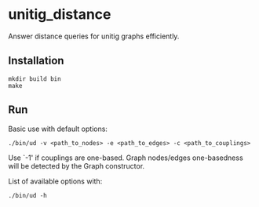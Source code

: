 # unitig_distance
Answer distance queries for unitig graphs efficiently.

## Installation
```
mkdir build bin
make
```

## Run
Basic use with default options:
```
./bin/ud -v <path_to_nodes> -e <path_to_edges> -c <path_to_couplings>
```
Use `-1' if couplings are one-based. Graph nodes/edges one-basedness will be detected by the Graph constructor.

List of available options with:
```
./bin/ud -h
```
